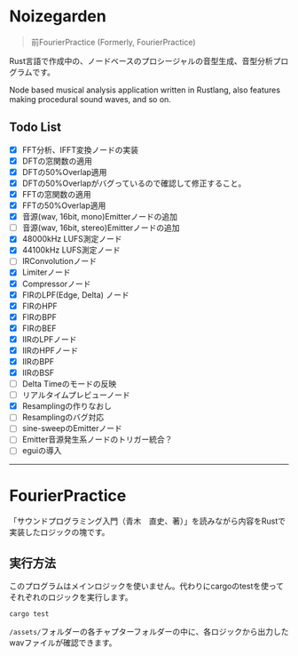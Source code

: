 # Noizegarden

> 前FourierPractice (Formerly, FourierPractice)

Rust言語で作成中の、ノードベースのプロシージャルの音型生成、音型分析プログラムです。

Node based musical analysis application written in Rustlang, also features making procedural sound waves, and so on.

## Todo List

- [x] FFT分析、IFFT変換ノードの実装
- [x] DFTの窓関数の適用
- [x] DFTの50%Overlap適用
- [x] DFTの50%Overlapがバグっているので確認して修正すること。
- [x] FFTの窓関数の適用
- [x] FFTの50%Overlap適用
- [x] 音源(wav, 16bit, mono)Emitterノードの追加
- [ ] 音源(wav, 16bit, stereo)Emitterノードの追加
- [x] 48000kHz LUFS測定ノード
- [x] 44100kHz LUFS測定ノード
- [ ] IRConvolutionノード
- [x] Limiterノード
- [x] Compressorノード
- [x] FIRのLPF(Edge, Delta) ノード
- [x] FIRのHPF
- [x] FIRのBPF
- [x] FIRのBEF
- [x] IIRのLPFノード
- [x] IIRのHPFノード
- [x] IIRのBPF
- [x] IIRのBSF
- [ ] Delta Timeのモードの反映
- [ ] リアルタイムプレビューノード
- [x] Resamplingの作りなおし
- [ ] Resamplingのバグ対応
- [ ] sine-sweepのEmitterノード
- [ ] Emitter音源発生系ノードのトリガー統合？
- [ ] eguiの導入

---

# FourierPractice

「サウンドプログラミング入門（青木　直史、著）」を読みながら内容をRustで実装したロジックの塊です。

## 実行方法

このプログラムはメインロジックを使いません。代わりにcargoのtestを使ってそれぞれのロジックを実行します。

```
cargo test
```

`/assets/`フォルダーの各チャプターフォルダーの中に、各ロジックから出力したwavファイルが確認できます。
